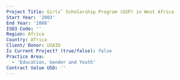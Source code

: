 ```yaml
---
Project Title: Girls’ Scholarship Program (GSP) in West Africa
Start Year: '2003'
End Year: '2008'
ISO3 Code: ''
Region: Africa
Country: Africa
Client/ Donor: USAID
Is Current Project? (true/false): false
Practice Area:
  - 'Education, Gender and Youth'
Contract Value USD: ''
---
```

